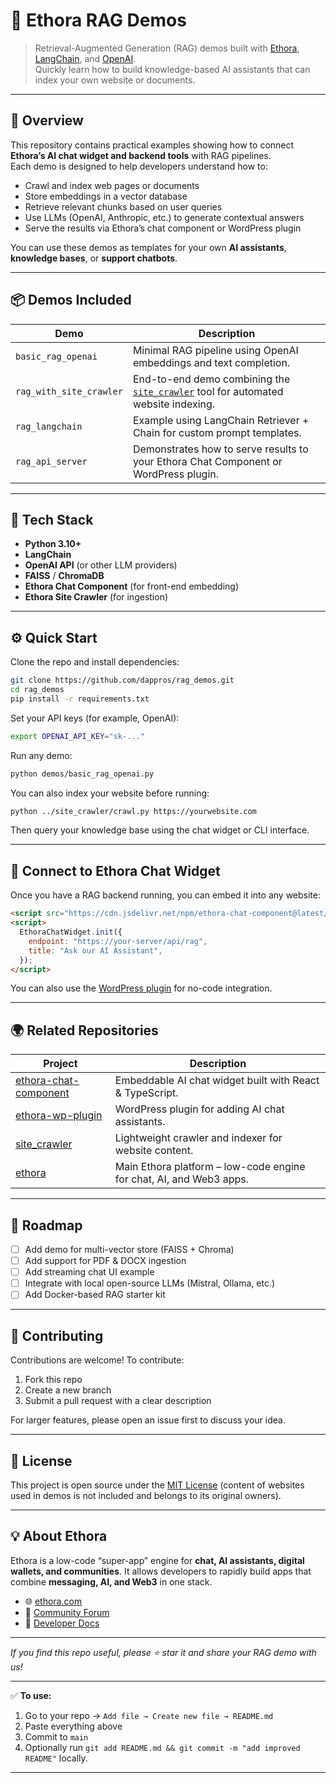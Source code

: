 # 🧠 Ethora RAG Demos

> Retrieval-Augmented Generation (RAG) demos built with [Ethora](https://ethora.com), [LangChain](https://www.langchain.com/), and [OpenAI](https://openai.com).  
> Quickly learn how to build knowledge-based AI assistants that can index your own website or documents.

---

## 🚀 Overview

This repository contains practical examples showing how to connect **Ethora’s AI chat widget and backend tools** with RAG pipelines.  
Each demo is designed to help developers understand how to:

- Crawl and index web pages or documents  
- Store embeddings in a vector database  
- Retrieve relevant chunks based on user queries  
- Use LLMs (OpenAI, Anthropic, etc.) to generate contextual answers  
- Serve the results via Ethora’s chat component or WordPress plugin

You can use these demos as templates for your own **AI assistants**, **knowledge bases**, or **support chatbots**.

---

## 📦 Demos Included

| Demo | Description |
|------|--------------|
| `basic_rag_openai` | Minimal RAG pipeline using OpenAI embeddings and text completion. |
| `rag_with_site_crawler` | End-to-end demo combining the [`site_crawler`](https://github.com/dappros/site_crawler) tool for automated website indexing. |
| `rag_langchain` | Example using LangChain Retriever + Chain for custom prompt templates. |
| `rag_api_server` | Demonstrates how to serve results to your Ethora Chat Component or WordPress plugin. |

---

## 🧰 Tech Stack

- **Python 3.10+**
- **LangChain**
- **OpenAI API** (or other LLM providers)
- **FAISS** / **ChromaDB**
- **Ethora Chat Component** (for front-end embedding)
- **Ethora Site Crawler** (for ingestion)

---

## ⚙️ Quick Start

Clone the repo and install dependencies:

```bash
git clone https://github.com/dappros/rag_demos.git
cd rag_demos
pip install -r requirements.txt
````

Set your API keys (for example, OpenAI):

```bash
export OPENAI_API_KEY="sk-..."
```

Run any demo:

```bash
python demos/basic_rag_openai.py
```

You can also index your website before running:

```bash
python ../site_crawler/crawl.py https://yourwebsite.com
```

Then query your knowledge base using the chat widget or CLI interface.

---

## 💬 Connect to Ethora Chat Widget

Once you have a RAG backend running, you can embed it into any website:

```html
<script src="https://cdn.jsdelivr.net/npm/ethora-chat-component@latest/dist/widget.js"></script>
<script>
  EthoraChatWidget.init({
    endpoint: "https://your-server/api/rag",
    title: "Ask our AI Assistant",
  });
</script>
```

You can also use the [WordPress plugin](https://github.com/dappros/ethora-wp-plugin) for no-code integration.

---

## 🌍 Related Repositories

| Project                                                                   | Description                                                         |
| ------------------------------------------------------------------------- | ------------------------------------------------------------------- |
| [ethora-chat-component](https://github.com/dappros/ethora-chat-component) | Embeddable AI chat widget built with React & TypeScript.            |
| [ethora-wp-plugin](https://github.com/dappros/ethora-wp-plugin)           | WordPress plugin for adding AI chat assistants.                     |
| [site_crawler](https://github.com/dappros/site_crawler)                   | Lightweight crawler and indexer for website content.                |
| [ethora](https://github.com/dappros/ethora)                               | Main Ethora platform – low-code engine for chat, AI, and Web3 apps. |

---

## 🧭 Roadmap

* [ ] Add demo for multi-vector store (FAISS + Chroma)
* [ ] Add support for PDF & DOCX ingestion
* [ ] Add streaming chat UI example
* [ ] Integrate with local open-source LLMs (Mistral, Ollama, etc.)
* [ ] Add Docker-based RAG starter kit

---

## 🤝 Contributing

Contributions are welcome!
To contribute:

1. Fork this repo
2. Create a new branch
3. Submit a pull request with a clear description

For larger features, please open an issue first to discuss your idea.

---

## 🧾 License

This project is open source under the [MIT License](LICENSE) (content of websites used in demos is not included and belongs to its original owners).

---

## 💡 About Ethora

Ethora is a low-code “super-app” engine for **chat, AI assistants, digital wallets, and communities**.
It allows developers to rapidly build apps that combine **messaging, AI, and Web3** in one stack.

* 🌐 [ethora.com](https://ethora.com)
* 💬 [Community Forum](https://forum.ethora.com/)
* 🧰 [Developer Docs](https://docs.ethora.com)

---

*If you find this repo useful, please ⭐ star it and share your RAG demo with us!*

---

✅ **To use:**
1. Go to your repo → `Add file → Create new file → README.md`
2. Paste everything above
3. Commit to `main`  
4. Optionally run `git add README.md && git commit -m "add improved README"` locally.

---
